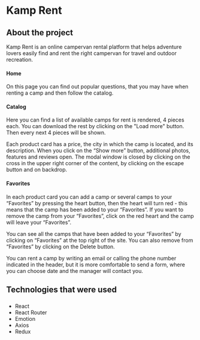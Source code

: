 # Kamp Rent

## About the project

Kamp Rent is an online campervan rental platform that helps adventure lovers
easily find and rent the right campervan for travel and outdoor recreation.

#### Home

On this page you can find out popular questions, that you may have when renting
a camp and then follow the catalog.

#### Catalog

Here you can find a list of available camps for rent is rendered, 4 pieces each.
You can download the rest by clicking on the "Load more" button. Then every next
4 pieces will be shown.

Each product card has a price, the city in which the camp is located, and its
description. When you click on the “Show more” button, additional photos,
features and reviews open. The modal window is closed by clicking on the cross
in the upper right corner of the content, by clicking on the escape button and
on backdrop.

#### Favorites

In each product card you can add a camp or several camps to your “Favorites” by
pressing the heart button, then the heart will turn red - this means that the
camp has been added to your “Favorites”. If you want to remove the camp from
your “Favorites”, click on the red heart and the camp will leave your
“Favorites”.

You can see all the camps that have been added to your “Favorites” by clicking
on “Favorites” at the top right of the site. You can also remove from
“Favorites” by clicking on the Delete button.

You can rent a camp by writing an email or calling the phone number indicated in
the header, but it is more comfortable to send a form, where you can choose date
and the manager will contact you.

## Technologies that were used

###

- React
- React Router
- Emotion
- Axios
- Redux
